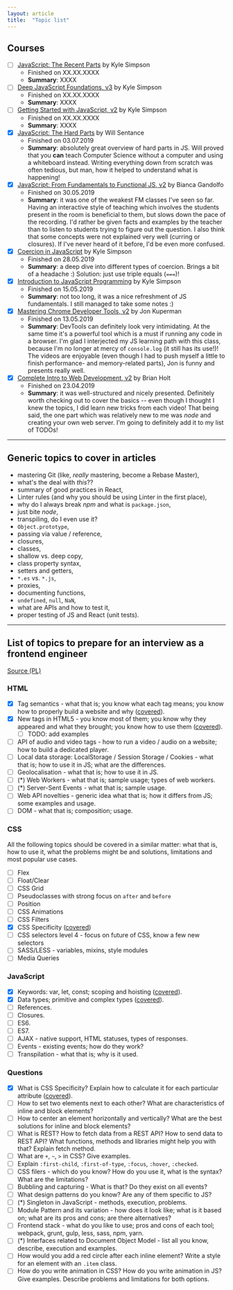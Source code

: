 ```yaml
---
layout: article
title:  "Topic list"
---
```


## Courses

- [ ] [JavaScript: The Recent Parts](https://frontendmasters.com/courses/js-recent-parts/) by Kyle Simpson
  - Finished on XX.XX.XXXX
  - **Summary**: XXXX
- [ ] [Deep JavaScript Foundations, v3](https://frontendmasters.com/courses/deep-javascript-v3/) by Kyle Simpson
  - Finished on XX.XX.XXXX
  - **Summary**: XXXX
- [ ] [Getting Started with JavaScript, v2](https://frontendmasters.com/courses/getting-started-javascript-v2/) by Kyle Simpson
  - Finished on XX.XX.XXXX
  - **Summary**: XXXX
- [x] [JavaScript: The Hard Parts](https://frontendmasters.com/courses/javascript-hard-parts/) by Will Sentance
  - Finished on 03.07.2019
  - **Summary**: absolutely great overview of hard parts in JS. Will proved that you **can** teach Computer Science without a computer and using a whiteboard instead. Writing everything down from scratch was often tedious, but man, how it helped to understand what is happening!
- [x] [JavaScript: From Fundamentals to Functional JS, v2](https://frontendmasters.com/courses/js-fundamentals-functional-v2/) by Bianca Gandolfo
  - Finished on 30.05.2019
  - **Summary**: it was one of the weakest FM classes I've seen so far. Having an interactive style of teaching which involves the students present in the room is beneficial to them, but slows down the pace of the recording. I'd rather be given facts and examples by the teacher than to listen to students trying to figure out the question. I also think that some concepts were not explained very well (curring or closures). If I've never heard of it before, I'd be even more confused.
- [x] [Coercion in JavaScript](https://frontendmasters.com/courses/javascript-coercion/) by Kyle Simpson
  - Finished on 28.05.2019
  - **Summary**: a deep dive into different types of coercion. Brings a bit of a headache :) Solution: just use triple equals (`===`)!
- [x] [Introduction to JavaScript Programming](https://frontendmasters.com/courses/javascript-basics/) by Kyle Simpson
  - Finished on 15.05.2019
  - **Summary**: not too long, it was a nice refreshment of JS fundamentals. I still managed to take some notes :)
- [x] [Mastering Chrome Developer Tools, v2](https://frontendmasters.com/courses/chrome-dev-tools-v2/) by Jon Kuperman
  - Finished on 13.05.2019
  - **Summary**: DevTools can definitely look very intimidating. At the same time it's a powerful tool which is a must if running any code in a browser. I'm glad I interjected my JS learning path with this class, because I'm no longer at mercy of `console.log` (it still has its use!)! The videos are enjoyable (even though I had to push myself a little to finish performance- and memory-related parts), Jon is funny and presents really well.
- [x] [Complete Intro to Web Development, v2](https://frontendmasters.com/courses/web-development-v2/) by Brian Holt
  - Finished on 23.04.2019
  - **Summary**: it was well-structured and nicely presented. Definitely worth checking out to cover the basics -- even though I thought I knew the topics, I did learn new tricks from each video! That being said, the one part which was relatively new to me was *node* and creating your own web server. I'm going to definitely add it to my list of TODOs!

-------------------------------

## Generic topics to cover in articles

- mastering Git (like, *really* mastering, become a Rebase Master),
- what's the deal with *this*??
- summary of good practices in React,
- Linter rules (and why you should be using Linter in the first place),
- why do I always break *npm* and what is `package.json`,
- just bite *node*,
- transpiling, do I even use it?
- `Object.prototype`,
- passing via value / reference,
- closures,
- classes,
- shallow vs. deep copy,
- class property syntax,
- setters and getters,
- `*.es` vs. `*.js`,
- proxies,
- documenting functions,
- `undefined`, `null`, `NaN`,
- what are APIs and how to test it,
- proper testing of JS and React (unit tests).

-------------------------------

## List of topics to prepare for an interview as a frontend engineer

[Source (PL)](https://solutionchaser.com/rekrutacja-na-front-end-developera-porady-pytania/)

### HTML

- [x] Tag semantics - what that is; you know what each tag means; you know how to properly build a website and why ([covered](/blog/articles/html-semantic-elements.html)).
- [x] New tags in HTML5 - you know most of them; you know why they appeared and what they brought; you know how to use them ([covered](/blog/articles/html5-tags.html)).
  - [ ] TODO: add examples
- [ ] API of audio and video tags - how to run a video / audio on a website; how to build a dedicated player.
- [ ] Local data storage: LocalStorage / Session Storage / Cookies - what that is; how to use it in JS; what are the differences.
- [ ] Geolocalisation - what that is; how to use it in JS.
- [ ] (*) Web Workers - what that is; sample usage; types of web workers.
- [ ] (*) Server-Sent Events - what that is; sample usage.
- [ ] Web API novelties - generic idea what that is; how it differs from JS; some examples and usage.
- [ ] DOM - what that is; composition; usage.

### CSS

All the following topics should be covered in a similar matter: what that is, how to use it, what the problems might be and solutions, limitations and most popular use cases.

- [ ] Flex
- [ ] Float/Clear
- [ ] CSS Grid
- [ ] Pseudoclasses with strong focus on `after` and `before`
- [ ] Position
- [ ] CSS Animations
- [ ] CSS Filters
- [x] CSS Specificity ([covered](/blog/articles/specificity.html))
- [ ] CSS selectors level 4 - focus on future of CSS, know a few new selectors
- [ ] SASS/LESS - variables, mixins, style modules
- [ ] Media Queries

### JavaScript

- [x] Keywords: var, let, const; scoping and hoisting ([covered](/blog/articles/variables.html)).
- [x] Data types; primitive and complex types ([covered](/blog/articles/data-types.html)).
- [ ] References.
- [ ] Closures.
- [ ] ES6.
- [ ] ES7.
- [ ] AJAX - native support, HTML statuses, types of responses.
- [ ] Events - existing events; how do they work?
- [ ] Transpilation - what that is; why is it used.

### Questions

- [x] What is CSS Specificity? Explain how to calculate it for each particular attribute ([covered](/blog/articles/specificity.html)).
- [ ] How to set two elements next to each other? What are characteristics of inline and block elements?
- [ ] How to center an element horizontally and vertically? What are the best solutions for inline and block elements?
- [ ] What is REST? How to fetch data from a REST API? How to send data to REST API? What functions, methods and libraries might help you with that? Explain fetch method.
- [ ] What are `+`, `~`, `>` in CSS? Give examples.
- [ ] Explain `:first-child`, `:first-of-type`, `:focus`, `:hover`, `:checked`.
- [ ] CSS filers - which do you know? How do you use it, what is the syntax? What are the limitations?
- [ ] Bubbling and capturing - What is that? Do they exist on all events?
- [ ] What design patterns do you know? Are any of them specific to JS?
- [ ] (*) Singleton in JavaScript - methods, execution, problems.
- [ ] Module Pattern and its variation - how does it look like; what is it based on; what are its pros and cons; are there alternatives?
- [ ] Frontend stack - what do you like to use; pros and cons of each tool; webpack, grunt, gulp, less, sass, npm, yarn.
- [ ] (*) Interfaces related to Document Object Model - list all you know, describe, execution and examples.
- [ ] How would you add a red circle after each inline element? Write a style for an element with an `.item` class.
- [ ] How do you write animation in CSS? How do you write animation in JS? Give examples. Describe problems and limitations for both options.
